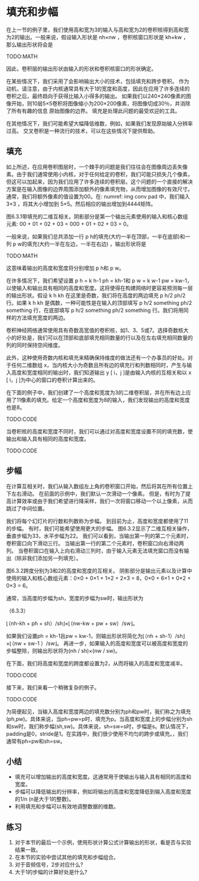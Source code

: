

<!--
 * @version:
 * @Author:  StevenJokes https://github.com/StevenJokes
 * @Date: 2020-07-16 20:38:30
 * @LastEditors:  StevenJokes https://github.com/StevenJokes
 * @LastEditTime: 2020-07-16 21:34:55
 * @Description:translate by machine
 * @TODO::
 * @Reference:http://preview.d2l.ai/d2l-en/PR-1185/chapter_convolutional-neural-networks/padding-and-strides.html
-->

# 填充和步幅

在上一节的例子里，我们使用高和宽为3的输入与高和宽为2的卷积核得到高和宽为2的输出。一般来说，假设输入形状是 nh×nw ，卷积核窗口形状是 kh×kw ，那么输出形状将会是

TODO:MATH

因此，卷积层的输出形状由输入的形状和卷积核窗口的形状确定。

在某些情况下，我们采用了会影响输出大小的技术，包括填充和跨步卷积。 作为动机，请注意，由于内核通常具有大于1的宽度和高度，因此在应用了许多连续的卷积之后，最终趋向于获得比输入小得多的输出。 如果我们以240×240像素的图像开始，则10层5×5卷积将图像缩小为200×200像素，将图像切成30％，并消除了所有有趣的信息 原始图像的边界。 填充是处理此问题的最受欢迎的工具。

在其他情况下，我们可能希望大幅降低维数，例如，如果我们发现原始输入分辨率过高。 交叉卷积是一种流行的技术，可以在这些情况下提供帮助。

## 填充

如上所述，在应用卷积图层时，一个棘手的问题是我们往往会在图像周边丢失像素。由于我们通常使用小内核，对于任何给定的卷积，我们可能只损失几个像素，但这可以加起来，因为我们应用了许多连续的卷积层。这个问题的一个直接的解决方案是在输入图像的边界周围添加额外的像素填充物，从而增加图像的有效尺寸。通常，我们将额外像素的值设置为00。在: numref: img conv pad 中，我们输入3×3 ，将其大小增加到 5×5。然后相应的输出增加到4444矩阵。

图6.3.1带填充的二维互相关。阴影部分是第一个输出元素使用的输入和核心数组元素: 00 + 01 + 02 + 03 = 000 + 01 + 02 + 03 = 0。

一般来说，如果我们总共添加一行 p h的填充(大约一半在顶部，一半在底部)和一列 p w的填充(大约一半在左边，一半在右边) ，输出形状将是

TODO:MATH

这意味着输出的高度和宽度将分别增加 p h和 p w。

在许多情况下，我们希望设置 p h = k h-1 ph = kh-1和 p w = k w-1 pw = kw-1，以使输入和输出具有相同的高度和宽度。这将使得在构建网络时更容易预测每一层的输出形状。假设 k h kh 在这里是奇数，我们将在高度的两边填充 p h/2 ph/2行。如果 k h kh 是偶数，一种可能性是在输入的顶部填写 p h/2 something ph/2 something 行，在底部填写 p h/2 something ph/2 something 行。我们将用同样的方法填充宽度的两边。

卷积神经网络通常使用具有奇数高宽值的卷积核，如1、3、5或7。选择奇数核大小的好处是，我们可以在顶部和底部填充相同数量的行以及在左右填充相同数量的列的同时保持空间维度。

此外，这种使用奇数内核和填充来精确保持维度的做法还有一个办事员的好处。对于任何二维数组 x，当内核大小为奇数且所有边的填充行和列数相同时，产生与输入高度和宽度相同的输出时，我们知道输出 y [ i，j ]是由输入内核的互相关和以 x [ i，j ]为中心的窗口的卷积计算出来的。

在下面的例子中，我们创建了一个高度和宽度为3的二维卷积层，并在所有边上应用了11像素的填充。给定一个高度和宽度为8的输入，我们发现输出的高度和宽度也是8。

TODO:CODE

当卷积核的高度和宽度不同时，我们可以通过对高度和宽度设置不同的填充数，使输出和输入具有相同的高度和宽度。

TODO:CODE

## 步幅

在计算互相关时，我们从输入数组左上角的卷积窗口开始，然后将其在所有位置上下左右滑动。 在前面的示例中，我们默认一次滑动一个像素。 但是，有时为了提高计算效率或由于我们希望进行降采样，我们一次将窗口移动一个以上像素，从而跳过了中间位置。

我们将每个幻灯片的行数和列数称为步幅。 到目前为止，高度和宽度都使用了11的步幅。 有时，我们可能希望使用更大的步幅。 图6.3.2显示了二维互相关操作，垂直步幅为33，水平步幅为22。 我们可以看到，当输出第一列的第二个元素时，卷积窗口向下滑动三行。 当输出第一行的第二个元素时，卷积窗口向右滑动两列。 当卷积窗口在输入上向右滑动三列时，由于输入元素无法填充窗口而没有输出（除非我们添加另一列填充）。

图6.3.2跨度分别为3和2的高度和宽度的互相关。 阴影部分是输出元素以及计算中使用的输入和核心数组元素：0×0 + 0×1 + 1×2 + 2×3 = 8，0×0 + 6×1 + 0×2 + 0×3 = 6。

通常，当高度的步幅为sh，宽度的步幅为sw时，输出形状为

（6.3.3）

⌊（nh-kh + ph + sh）/sh⌋×⌊（nw-kw + pw + sw）/sw⌋。

如果我们设置ph = kh-1且pw = kw-1，则输出形状将简化为⌊（nh + sh-1）/sh⌋×⌊（nw + sw-1 ）/sw⌋。 再进一步，如果输入的高度和宽度可以被高度和宽度的步幅整除，则输出形状将为(nh / sh)×(nw / sw)。

在下面，我们将高度和宽度的跨度都设置为2，从而将输入的高度和宽度减半。

TODO:CODE

接下来，我们来看一个稍微复杂的例子。

TODO:CODE

为简便起见，当输入高度和宽度两边的填充数分别为ph和pw时，我们称之为填充(ph,pw)。具体来说，当ph=pw=p时，填充为p。当高度和宽度上的步幅分别为sh和sw时，我们称步幅(sh,sw)。具体来说，sh=sw=s时，步幅是s。默认情况下，padding是0，stride是1。在实践中，我们很少使用不均匀的跨步或填充。，我们通常有ph=pw和sh=sw。

## 小结

* 填充可以增加输出的高度和宽度。这通常用于使输出与输入具有相同的高度和宽度。
* 步幅可以降低输出的分辨率，例如将输出的高度和宽度降低到输入高度和宽度的1/n (n是大于1的整数)。
* 利用填充和步幅可以有效地调整数据的维数。

## 练习

1. 对于本节的最后一个示例，使用形状计算公式计算输出的形状，看是否与实验结果一致。
1. 在本节的实验中尝试其他的填充和步幅组合。
1. 对于音频信号，2步对应什么?
1. 大于1的步幅的计算好处是什么?

